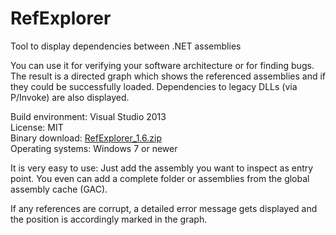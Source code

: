 RefExplorer
===========

Tool to display dependencies between .NET assemblies

You can use it for verifying your software architecture or for finding bugs. The result is a directed graph which shows the referenced assemblies and if they could be successfully loaded. Dependencies to legacy DLLs (via P/Invoke) are also displayed.

Build environment: Visual Studio 2013   
License:  MIT   
Binary download: [RefExplorer_1.6.zip](https://github.com/ymx/RefExplorer/releases/download/v1.6/RefExplorer_1.6.zip)   
Operating systems: Windows 7 or newer   

It is very easy to use: Just add the assembly you want to inspect as entry point. You even can add a complete folder or assemblies from the global assembly cache (GAC).

If any references are corrupt, a detailed error message gets displayed and the position is accordingly marked in the graph.

